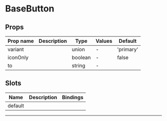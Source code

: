 # BaseButton

## Props

| Prop name | Description | Type    | Values | Default   |
| --------- | ----------- | ------- | ------ | --------- |
| variant   |             | union   | -      | 'primary' |
| iconOnly  |             | boolean | -      | false     |
| to        |             | string  | -      |           |

## Slots

| Name    | Description | Bindings |
| ------- | ----------- | -------- |
| default |             |          |

---
